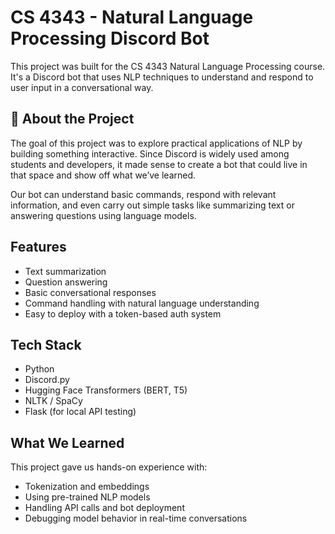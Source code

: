 # CS 4343 - Natural Language Processing Discord Bot

This project was built for the CS 4343 Natural Language Processing course. It's a Discord bot that uses NLP techniques to understand and respond to user input in a conversational way.

## 📌 About the Project

The goal of this project was to explore practical applications of NLP by building something interactive. Since Discord is widely used among students and developers, it made sense to create a bot that could live in that space and show off what we’ve learned.

Our bot can understand basic commands, respond with relevant information, and even carry out simple tasks like summarizing text or answering questions using language models.

## Features

- Text summarization  
- Question answering  
- Basic conversational responses  
- Command handling with natural language understanding  
- Easy to deploy with a token-based auth system

## Tech Stack

- Python  
- Discord.py  
- Hugging Face Transformers (BERT, T5)  
- NLTK / SpaCy  
- Flask (for local API testing)

## What We Learned

This project gave us hands-on experience with:
- Tokenization and embeddings  
- Using pre-trained NLP models  
- Handling API calls and bot deployment  
- Debugging model behavior in real-time conversations

